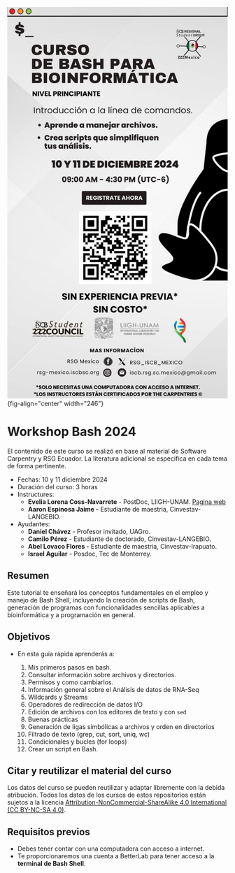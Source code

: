 ![](img/flyer_workshopBash.jpg){fig-align="center" width="246"}

# Workshop Bash 2024

El contenido de este curso se realizó en base al material de Software Carpentry y RSG Ecuador. La literatura adicional se especifica en cada tema de forma pertinente.

-   Fechas: 10 y 11 diciembre 2024
-   Duración del curso: 3 horas
-   Instructures:
    -   **Evelia Lorena Coss-Navarrete** - PostDoc, LIIGH-UNAM. [Pagina web](https://eveliacoss.github.io/)
    -   **Aaron Espinosa Jaime -** Estudiante de maestria, Cinvestav-LANGEBIO.
-   Ayudantes:
    -   **Daniel Chávez** - Profesor invitado, UAGro.
    -   **Camilo Pérez** - Estudiante de doctorado, Cinvestav-LANGEBIO.
    -   **Abel Lovaco Flores -** Estudiante de maestria, Cinvestav-Irapuato.
    -   **Israel Aguilar** - Posdoc, Tec de Monterrey.

## Resumen

Este tutorial te enseñará los conceptos fundamentales en el empleo y manejo de Bash Shell, incluyendo la creación de scripts de Bash, generación de programas con funcionalidades sencillas aplicables a bioinformática y a programación en general.

## Objetivos

-   En esta guía rápida aprenderás a:

    1.  Mis primeros pasos en bash.
    2.  Consultar información sobre archivos y directorios.
    3.  Permisos y como cambiarlos.
    4.  Información general sobre el Análisis de datos de RNA-Seq
    5.  Wildcards y Streams
    6.  Operadores de redirección de datos I/O
    7.  Edición de archivos con los editores de texto y con `sed`
    8.  Buenas prácticas
    9.  Generación de ligas simbólicas a archivos y orden en directorios
    10. Filtrado de texto (grep, cut, sort, uniq, wc) 
    11. Condicionales y bucles (for loops)
    12. Crear un script en Bash.

## Citar y reutilizar el material del curso

Los datos del curso se pueden reutilizar y adaptar libremente con la debida atribución. Todos los datos de los cursos de estos repositorios están sujetos a la licencia [Attribution-NonCommercial-ShareAlike 4.0 International (CC BY-NC-SA 4.0)](https://creativecommons.org/licenses/by-nc-sa/4.0/).

## Requisitos previos

-   Debes tener contar con una computadora con acceso a internet.
-   Te proporcionaremos una cuenta a BetterLab para tener acceso a la **terminal de Bash Shell**.
